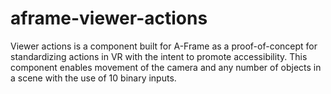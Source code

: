 # aframe-viewer-actions
Viewer actions is a component built for A-Frame as a proof-of-concept for standardizing actions in VR with the intent to promote accessibility. This component enables movement of the camera and any number of objects in a scene with the use of 10 binary inputs.

